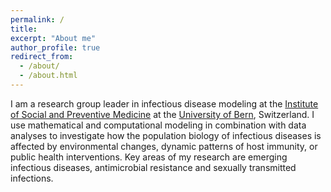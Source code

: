 ```yaml
---
permalink: /
title:
excerpt: "About me"
author_profile: true
redirect_from: 
  - /about/
  - /about.html
---
```


I am a research group leader in infectious disease modeling at the [Institute of Social and Preventive Medicine](https://www.ispm.unibe.ch) at the [University of Bern](https://www.unibe.ch), Switzerland. I use mathematical and computational modeling in combination with data analyses to investigate how the population biology of infectious diseases is affected by environmental changes, dynamic patterns of host immunity, or public health interventions. Key areas of my research are emerging infectious diseases, antimicrobial resistance and sexually transmitted infections.
